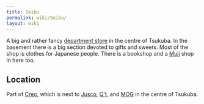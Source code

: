 ```yaml
---
title: Seibu
permalink: wiki/Seibu/
layout: wiki
---
```


A big and rather fancy [department store](/wiki/Department_Stores "wikilink")
in the centre of Tsukuba. In the basement there is a big section devoted
to gifts and sweets. Most of the shop is clothes for Japanese people.
There is a bookshop and a [Muji](/wiki/Muji "wikilink") shop in here too.

Location
--------

Part of [Creo](/wiki/Creo "wikilink"), which is next to
[Jusco](/wiki/Jusco "wikilink"), [Q't](Q't "wikilink"), and
[MOG](/wiki/MOG "wikilink") in the centre of Tsukuba.
